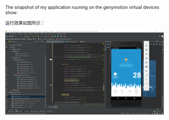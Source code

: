 The snapshot of my application ruuning on the genymotion virtual devices show:

运行效果如图所示：

![Weather application](snapshot.png)
